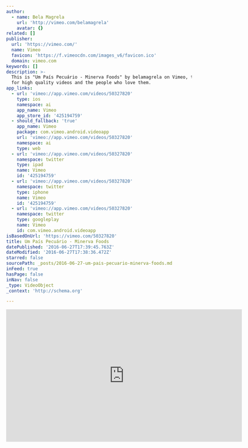 ```yaml
---
author:
  - name: Bela Magrela
    url: 'http://vimeo.com/belamagrela'
    avatar: {}
related: []
publisher:
  url: 'https://vimeo.com/'
  name: Vimeo
  favicon: 'https://f.vimeocdn.com/images_v6/favicon.ico'
  domain: vimeo.com
keywords: []
description: >-
  This is "Um País Pecuário - Minerva Foods" by belamagrela on Vimeo, the home
  for high quality videos and the people who love them.
app_links:
  - url: 'vimeo://app.vimeo.com/videos/50327820'
    type: ios
    namespace: ai
    app_name: Vimeo
    app_store_id: '425194759'
  - should_fallback: 'true'
    app_name: Vimeo
    package: com.vimeo.android.videoapp
    url: 'vimeo://app.vimeo.com/videos/50327820'
    namespace: ai
    type: web
  - url: 'vimeo://app.vimeo.com/videos/50327820'
    namespace: twitter
    type: ipad
    name: Vimeo
    id: '425194759'
  - url: 'vimeo://app.vimeo.com/videos/50327820'
    namespace: twitter
    type: iphone
    name: Vimeo
    id: '425194759'
  - url: 'vimeo://app.vimeo.com/videos/50327820'
    namespace: twitter
    type: googleplay
    name: Vimeo
    id: com.vimeo.android.videoapp
isBasedOnUrl: 'https://vimeo.com/50327820'
title: Um País Pecuário - Minerva Foods
datePublished: '2016-06-27T17:39:45.763Z'
dateModified: '2016-06-27T17:38:36.472Z'
starred: false
sourcePath: _posts/2016-06-27-um-pais-pecuario-minerva-foods.md
inFeed: true
hasPage: false
inNav: false
_type: VideoObject
_context: 'http://schema.org'

---
```

<iframe src="https://cdn.embedly.com/widgets/media.html?src=https%3A%2F%2Fplayer.vimeo.com%2Fvideo%2F50327820&amp;url=https%3A%2F%2Fvimeo.com%2F50327820&amp;image=http%3A%2F%2Fi.vimeocdn.com%2Fvideo%2F462354790_640.jpg&amp;key=b7d04c9b404c499eba89ee7072e1c4f7&amp;type=text%2Fhtml&amp;schema=vimeo" width="640" height="360" scrolling="no" frameborder="0" allowfullscreen="" style=""></iframe>